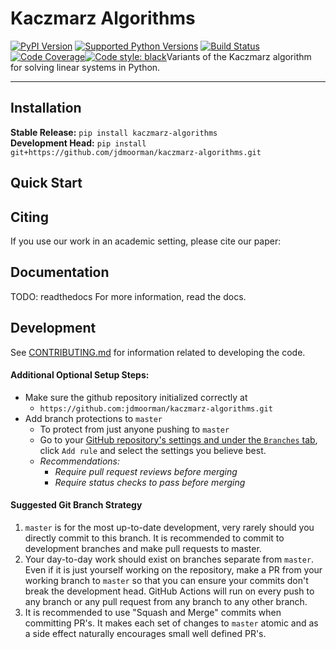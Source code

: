 # Kaczmarz Algorithms

[![PyPI Version](https://img.shields.io/pypi/v/kaczmarz-algorithms.svg)](https://pypi.org/project/kaczmarz-algorithms/)
[![Supported Python Versions](https://img.shields.io/pypi/pyversions/kaczmarz-algorithms.svg)](https://pypi.org/project/kaczmarz-algorithms/)
[![Build Status](https://github.com/jdmoorman/kaczmarz-algorithms/workflows/CI/badge.svg)](https://github.com/jdmoorman/kaczmarz-algorithms/actions)
[![Code Coverage](https://codecov.io/gh/jdmoorman/kaczmarz-algorithms/branch/master/graph/badge.svg)](https://codecov.io/gh/jdmoorman/kaczmarz-algorithms)[![Code style: black](https://img.shields.io/badge/code%20style-black-000000.svg)](https://github.com/psf/black)Variants of the Kaczmarz algorithm for solving linear systems in Python.

---

## Installation
**Stable Release:** `pip install kaczmarz-algorithms`<br>
**Development Head:** `pip install git+https://github.com/jdmoorman/kaczmarz-algorithms.git`

## Quick Start

## Citing
If you use our work in an academic setting, please cite our paper:


## Documentation
TODO: readthedocs
For more information, read the docs.


## Development
See [CONTRIBUTING.md](CONTRIBUTING.md) for information related to developing the code.


#### Additional Optional Setup Steps:
* Make sure the github repository initialized correctly at
    * `https://github.com:jdmoorman/kaczmarz-algorithms.git`
* Add branch protections to `master`
    * To protect from just anyone pushing to `master`
    * Go to your [GitHub repository's settings and under the `Branches` tab](https://github.com/jdmoorman/kaczmarz-algorithms/settings/branches), click `Add rule` and select the
    settings you believe best.
    * _Recommendations:_
      * _Require pull request reviews before merging_
      * _Require status checks to pass before merging_

#### Suggested Git Branch Strategy
1. `master` is for the most up-to-date development, very rarely should you directly commit to this branch. It is recommended to commit to development
branches and make pull requests to master.
3. Your day-to-day work should exist on branches separate from `master`. Even if it is just yourself working on the
repository, make a PR from your working branch to `master` so that you can ensure your commits don't break the
development head. GitHub Actions will run on every push to any branch or any pull request from any branch to any other
branch.
4. It is recommended to use "Squash and Merge" commits when committing PR's. It makes each set of changes to `master`
atomic and as a side effect naturally encourages small well defined PR's.
